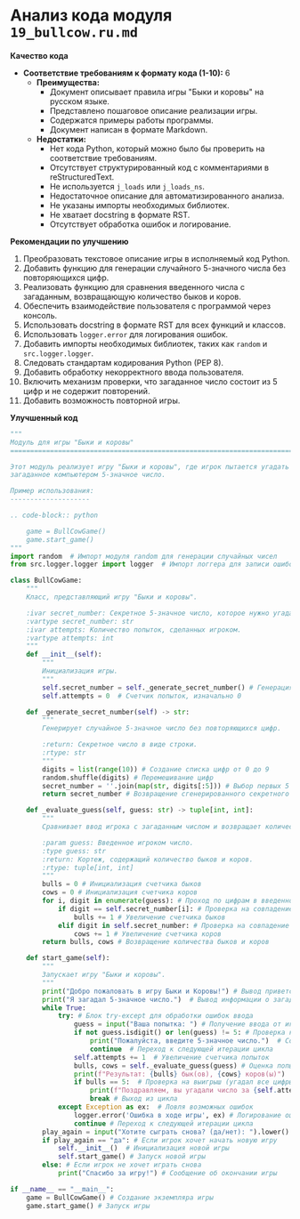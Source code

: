 # Анализ кода модуля `19_bullcow.ru.md`

**Качество кода**
 - **Соответствие требованиям к формату кода (1-10):** 6
    - **Преимущества:**
        - Документ описывает правила игры "Быки и коровы" на русском языке.
        - Представлено пошаговое описание реализации игры.
        - Содержатся примеры работы программы.
        - Документ написан в формате Markdown.
    - **Недостатки:**
        - Нет кода Python, который можно было бы проверить на соответствие требованиям.
        - Отсутствует структурированный код с комментариями в reStructuredText.
        - Не используется `j_loads` или `j_loads_ns`.
        - Недостаточное описание для автоматизированного анализа.
        - Не указаны импорты необходимых библиотек.
        - Не хватает docstring в формате RST.
        - Отсутствует обработка ошибок и логирование.

**Рекомендации по улучшению**
1. Преобразовать текстовое описание игры в исполняемый код Python.
2. Добавить функцию для генерации случайного 5-значного числа без повторяющихся цифр.
3. Реализовать функцию для сравнения введенного числа с загаданным, возвращающую количество быков и коров.
4. Обеспечить взаимодействие пользователя с программой через консоль.
5. Использовать docstring в формате RST для всех функций и классов.
6. Использовать `logger.error` для логирования ошибок.
7. Добавить импорты необходимых библиотек, таких как `random` и `src.logger.logger`.
8. Следовать стандартам кодирования Python (PEP 8).
9. Добавить обработку некорректного ввода пользователя.
10. Включить механизм проверки, что загаданное число состоит из 5 цифр и не содержит повторений.
11. Добавить возможность повторной игры.

**Улучшенный код**
```python
"""
Модуль для игры "Быки и коровы"
=========================================================================================

Этот модуль реализует игру "Быки и коровы", где игрок пытается угадать
загаданное компьютером 5-значное число.

Пример использования:
--------------------

.. code-block:: python

    game = BullCowGame()
    game.start_game()
"""
import random  # Импорт модуля random для генерации случайных чисел
from src.logger.logger import logger  # Импорт логгера для записи ошибок

class BullCowGame:
    """
    Класс, представляющий игру "Быки и коровы".

    :ivar secret_number: Секретное 5-значное число, которое нужно угадать.
    :vartype secret_number: str
    :ivar attempts: Количество попыток, сделанных игроком.
    :vartype attempts: int
    """
    def __init__(self):
        """
        Инициализация игры.
        """
        self.secret_number = self._generate_secret_number() # Генерация секретного числа при инициализации
        self.attempts = 0  # Счетчик попыток, изначально 0

    def _generate_secret_number(self) -> str:
        """
        Генерирует случайное 5-значное число без повторяющихся цифр.

        :return: Секретное число в виде строки.
        :rtype: str
        """
        digits = list(range(10)) # Создание списка цифр от 0 до 9
        random.shuffle(digits) # Перемешивание цифр
        secret_number = ''.join(map(str, digits[:5])) # Выбор первых 5 цифр и преобразование в строку
        return secret_number # Возвращение сгенерированного секретного числа

    def _evaluate_guess(self, guess: str) -> tuple[int, int]:
        """
        Сравнивает ввод игрока с загаданным числом и возвращает количество "быков" и "коров".

        :param guess: Введенное игроком число.
        :type guess: str
        :return: Кортеж, содержащий количество быков и коров.
        :rtype: tuple[int, int]
        """
        bulls = 0 # Инициализация счетчика быков
        cows = 0 # Инициализация счетчика коров
        for i, digit in enumerate(guess): # Проход по цифрам в введенном числе с индексами
            if digit == self.secret_number[i]: # Проверка на совпадение цифры и позиции (бык)
                bulls += 1 # Увеличение счетчика быков
            elif digit in self.secret_number: # Проверка на совпадение цифры в другом месте (корова)
                cows += 1 # Увеличение счетчика коров
        return bulls, cows # Возвращение количества быков и коров

    def start_game(self):
        """
        Запускает игру "Быки и коровы".
        """
        print("Добро пожаловать в игру Быки и Коровы!") # Вывод приветствия
        print("Я загадал 5-значное число.")  # Вывод информации о загаданном числе
        while True:
            try: # Блок try-except для обработки ошибок ввода
                guess = input("Ваша попытка: ") # Получение ввода от игрока
                if not guess.isdigit() or len(guess) != 5: # Проверка корректности ввода (5 цифр)
                    print("Пожалуйста, введите 5-значное число.")  # Сообщение об ошибке ввода
                    continue  # Переход к следующей итерации цикла
                self.attempts += 1  # Увеличение счетчика попыток
                bulls, cows = self._evaluate_guess(guess) # Оценка попытки игрока
                print(f"Результат: {bulls} бык(ов), {cows} коров(ы)")  # Вывод результата попытки
                if bulls == 5:  # Проверка на выигрыш (угадал все цифры и их позиции)
                    print(f"Поздравляем, вы угадали число за {self.attempts} попыток!")  # Сообщение о победе
                    break # Выход из цикла
            except Exception as ex:  # Ловля возможных ошибок
                logger.error('Ошибка в ходе игры', ex) # Логирование ошибки
                continue # Переход к следующей итерации цикла
        play_again = input("Хотите сыграть снова? (да/нет): ").lower() # Спрашиваем, хочет ли игрок начать новую игру
        if play_again == "да": # Если игрок хочет начать новую игру
            self.__init__()  # Инициализация новой игры
            self.start_game() # Запуск новой игры
        else: # Если игрок не хочет играть снова
            print("Спасибо за игру!") # Сообщение об окончании игры

if __name__ == "__main__":
    game = BullCowGame() # Создание экземпляра игры
    game.start_game() # Запуск игры
```